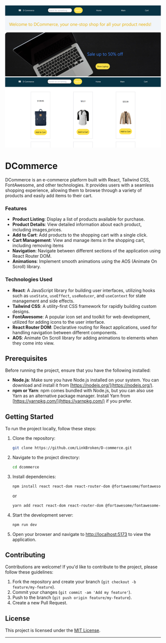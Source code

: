 ![Alt text](/App-home.png)
![Alt text](/App-banner.png)

# DCommerce

DCommerce is an e-commerce platform built with React, Tailwind CSS, FontAwesome, and other technologies. It provides users with a seamless shopping experience, allowing them to browse through a variety of products and easily add items to their cart.

### Features

- **Product Listing**: Display a list of products available for purchase.
- **Product Details**: View detailed information about each product, including images,prices.
- **Add to Cart**: Add products to the shopping cart with a single click.
- **Cart Management**: View and manage items in the shopping cart, including removing items
- **Navigation**: Navigate between different sections of the application using React Router DOM.
- **Animations**: Implement smooth animations using the AOS (Animate On Scroll) library.


### Technologies Used

- **React**: A JavaScript library for building user interfaces, utilizing hooks such as `useState`, `useEffect`, `useReducer`, and `useContext` for state management and side effects.
- **Tailwind CSS**: A utility-first CSS framework for rapidly building custom designs.
- **FontAwesome**: A popular icon set and toolkit for web development, utilized for adding icons to the user interface.
- **React Router DOM**: Declarative routing for React applications, used for handling navigation between different components.
- **AOS**: Animate On Scroll library for adding animations to elements when they come into view.

## Prerequisites

Before running the project, ensure that you have the following installed:

- **Node.js**: Make sure you have Node.js installed on your system. You can download and install it from [https://nodejs.org/](https://nodejs.org/).
- **npm or Yarn**: npm comes bundled with Node.js, but you can also use Yarn as an alternative package manager. Install Yarn from [https://yarnpkg.com/](https://yarnpkg.com/) if you prefer.

## Getting Started

To run the project locally, follow these steps:

1. Clone the repository:

   ```bash
   git clone https://github.com/LinkBroken/D-commerce.git
   ```

2. Navigate to the project directory:

   ```bash
   cd dcommerce
   ```

3. Install dependencies:

   ```bash
   npm install react react-dom react-router-dom @fortawesome/fontawesome-svg-core @fortawesome/free-solid-svg-icons @fortawesome/react-fontawesome tailwindcss postcss-cli autoprefixer
   ```

   or

   ```bash
   yarn add react react-dom react-router-dom @fortawesome/fontawesome-svg-core @fortawesome/free-solid-svg-icons @fortawesome/react-fontawesome tailwindcss postcss-cli autoprefixer
   ```

4. Start the development server:

   ```bash
   npm run dev
   ```


5. Open your browser and navigate to [http://localhost:5173](http://localhost:5173 ) to view the application.

## Contributing

Contributions are welcome! If you'd like to contribute to the project, please follow these guidelines:

1. Fork the repository and create your branch (`git checkout -b feature/my-feature`).
2. Commit your changes (`git commit -am 'Add my feature'`).
3. Push to the branch (`git push origin feature/my-feature`).
4. Create a new Pull Request.

## License

This project is licensed under the [MIT License](LICENSE).

---
